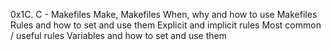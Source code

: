 0x1C. C - Makefiles
Make, Makefiles
When, why and how to use Makefiles
Rules and how to set and use them
Explicit and implicit rules
Most common / useful rules
Variables and how to set and use them
